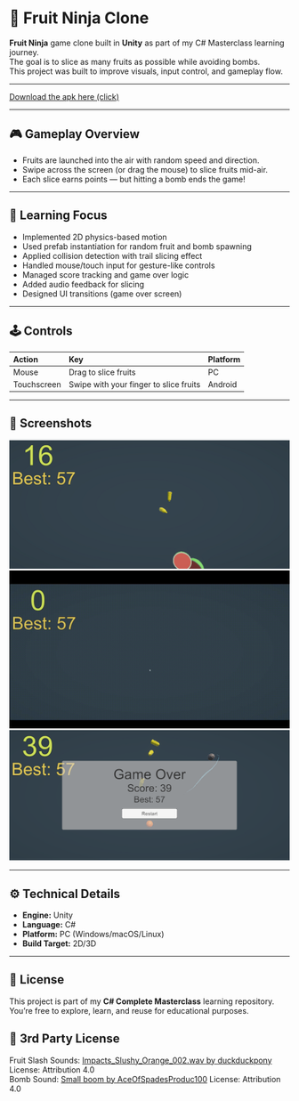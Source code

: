 # 🍉 Fruit Ninja Clone

**Fruit Ninja** game clone built in **Unity** as part of my C# Masterclass learning journey.  
The goal is to slice as many fruits as possible while avoiding bombs.  
This project was built to improve visuals, input control, and gameplay flow.
  
---
  
[Download the apk here (click)](Build/)  
  
---
  
## 🎮 Gameplay Overview

- Fruits are launched into the air with random speed and direction.  
- Swipe across the screen (or drag the mouse) to slice fruits mid-air.  
- Each slice earns points — but hitting a bomb ends the game!  

---

## 🧠 Learning Focus

- Implemented 2D physics-based motion
- Used prefab instantiation for random fruit and bomb spawning  
- Applied collision detection with trail slicing effect  
- Handled mouse/touch input for gesture-like controls  
- Managed score tracking and game over logic
- Added audio feedback for slicing
- Designed UI transitions (game over screen)  


---

## 🕹 Controls

| Action | Key | Platform |
|:--|:--|:--|
| Mouse | Drag to slice fruits | PC |
| Touchscreen | Swipe with your finger to slice fruits | Android |

---

## 📸 Screenshots

![Game](game_image.png)
![Playing](game_video.gif)
![Menu](menu_image.png)

---

## ⚙️ Technical Details

- **Engine:** Unity
- **Language:** C#
- **Platform:** PC (Windows/macOS/Linux)
- **Build Target:** 2D/3D

---

## 🧾 License

This project is part of my **C# Complete Masterclass** learning repository.  
You’re free to explore, learn, and reuse for educational purposes.

## 🧾 3rd Party License

Fruit Slash Sounds: [Impacts_Slushy_Orange_002.wav by duckduckpony](https://freesound.org/s/204041/) License: Attribution 4.0   
Bomb Sound: [Small boom by AceOfSpadesProduc100](https://freesound.org/s/341626/) License: Attribution 4.0